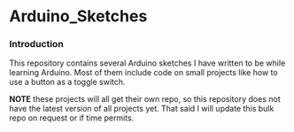 # Arduino_Sketches
### Introduction
This repository contains several Arduino sketches I have written to be while learning Arduino. 
Most of them include code on small projects like how to use a button as a toggle switch. 


**NOTE** these projects will all get their own repo, so this repository
does not have the latest version of all projects yet. That said I will update
this bulk repo on request or if time permits.
